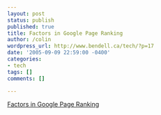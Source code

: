 ```yaml
---
layout: post
status: publish
published: true
title: Factors in Google Page Ranking
author: /colin
wordpress_url: http://www.bendell.ca/tech/?p=17
date: '2005-09-09 22:59:00 -0400'
categories:
- tech
tags: []
comments: []

---
```

[Factors in Google Page Ranking](http://www.vaughns-1-pagers.com/internet/google-ranking-factors.htm)
